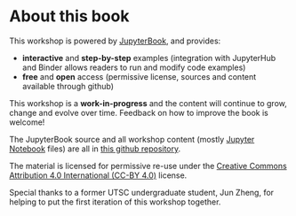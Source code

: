 # About this book

This workshop is powered by [JupyterBook][jupyterbook], and provides:
- **interactive** and **step-by-step** examples (integration with JupyterHub and Binder allows readers to run and modify code examples)
- **free** and **open** access (permissive license, sources and content available through github)

This workshop is a **work-in-progress** and the content will continue to grow, change and evolve over time. Feedback on how to improve the book is welcome!

The JupyterBook source and all workshop content (mostly [Jupyter Notebook][notebook] files) are all in [this github repository][repo].

The material is licensed for permissive re-use under the [Creative Commons Attribution 4.0 International (CC-BY 4.0)][cc] license.

Special thanks to a former UTSC undergraduate student, Jun Zheng, for helping to put the first iteration of this workshop together.

[jupyterbook]: https://jupyterbook.org
[book]: https://kls2177.github.io/ctl-python-workshop/
[repo]: https://github.com/kls2177/ctl-python-workshop
[notebook]: https://jupyter-notebook.readthedocs.io/en/stable/
[cc]: https://creativecommons.org/licenses/by/4.0/
